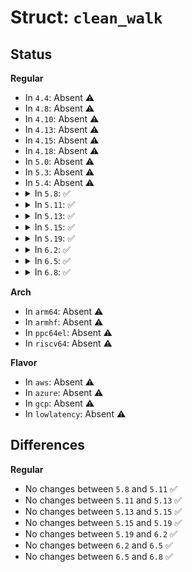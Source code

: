 # Struct: <code>clean_walk</code>

## Status
<b>Regular</b>
<ul>
<li>
In <code>4.4</code>: Absent ⚠️
</li>
<li>
In <code>4.8</code>: Absent ⚠️
</li>
<li>
In <code>4.10</code>: Absent ⚠️
</li>
<li>
In <code>4.13</code>: Absent ⚠️
</li>
<li>
In <code>4.15</code>: Absent ⚠️
</li>
<li>
In <code>4.18</code>: Absent ⚠️
</li>
<li>
In <code>5.0</code>: Absent ⚠️
</li>
<li>
In <code>5.3</code>: Absent ⚠️
</li>
<li>
In <code>5.4</code>: Absent ⚠️
</li>
<li>
<details>
<summary>In <code>5.8</code>: ✅</summary>

```c
struct clean_walk {
    struct wp_walk base;
    long unsigned int bitmap_pgoff;
    long unsigned int *bitmap;
    long unsigned int start;
    long unsigned int end;
};
```
</details>
</li>
<li>
<details>
<summary>In <code>5.11</code>: ✅</summary>

```c
struct clean_walk {
    struct wp_walk base;
    long unsigned int bitmap_pgoff;
    long unsigned int *bitmap;
    long unsigned int start;
    long unsigned int end;
};
```
</details>
</li>
<li>
<details>
<summary>In <code>5.13</code>: ✅</summary>

```c
struct clean_walk {
    struct wp_walk base;
    long unsigned int bitmap_pgoff;
    long unsigned int *bitmap;
    long unsigned int start;
    long unsigned int end;
};
```
</details>
</li>
<li>
<details>
<summary>In <code>5.15</code>: ✅</summary>

```c
struct clean_walk {
    struct wp_walk base;
    long unsigned int bitmap_pgoff;
    long unsigned int *bitmap;
    long unsigned int start;
    long unsigned int end;
};
```
</details>
</li>
<li>
<details>
<summary>In <code>5.19</code>: ✅</summary>

```c
struct clean_walk {
    struct wp_walk base;
    long unsigned int bitmap_pgoff;
    long unsigned int *bitmap;
    long unsigned int start;
    long unsigned int end;
};
```
</details>
</li>
<li>
<details>
<summary>In <code>6.2</code>: ✅</summary>

```c
struct clean_walk {
    struct wp_walk base;
    long unsigned int bitmap_pgoff;
    long unsigned int *bitmap;
    long unsigned int start;
    long unsigned int end;
};
```
</details>
</li>
<li>
<details>
<summary>In <code>6.5</code>: ✅</summary>

```c
struct clean_walk {
    struct wp_walk base;
    long unsigned int bitmap_pgoff;
    long unsigned int *bitmap;
    long unsigned int start;
    long unsigned int end;
};
```
</details>
</li>
<li>
<details>
<summary>In <code>6.8</code>: ✅</summary>

```c
struct clean_walk {
    struct wp_walk base;
    long unsigned int bitmap_pgoff;
    long unsigned int *bitmap;
    long unsigned int start;
    long unsigned int end;
};
```
</details>
</li>
</ul>
<b>Arch</b>
<ul>
<li>
In <code>arm64</code>: Absent ⚠️
</li>
<li>
In <code>armhf</code>: Absent ⚠️
</li>
<li>
In <code>ppc64el</code>: Absent ⚠️
</li>
<li>
In <code>riscv64</code>: Absent ⚠️
</li>
</ul>
<b>Flavor</b>
<ul>
<li>
In <code>aws</code>: Absent ⚠️
</li>
<li>
In <code>azure</code>: Absent ⚠️
</li>
<li>
In <code>gcp</code>: Absent ⚠️
</li>
<li>
In <code>lowlatency</code>: Absent ⚠️
</li>
</ul>

## Differences
<b>Regular</b>
<ul>
<li>
No changes between <code>5.8</code> and <code>5.11</code> ✅
</li>
<li>
No changes between <code>5.11</code> and <code>5.13</code> ✅
</li>
<li>
No changes between <code>5.13</code> and <code>5.15</code> ✅
</li>
<li>
No changes between <code>5.15</code> and <code>5.19</code> ✅
</li>
<li>
No changes between <code>5.19</code> and <code>6.2</code> ✅
</li>
<li>
No changes between <code>6.2</code> and <code>6.5</code> ✅
</li>
<li>
No changes between <code>6.5</code> and <code>6.8</code> ✅
</li>
</ul>
